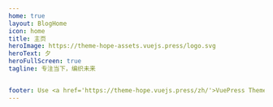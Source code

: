 ```yaml
---
home: true
layout: BlogHome
icon: home
title: 主页
heroImage: https://theme-hope-assets.vuejs.press/logo.svg
heroText: 夕
heroFullScreen: true
tagline: 专注当下，编织未来


footer: Use <a href='https://theme-hope.vuejs.press/zh/'>VuePress Theme Hope</a> | <a href='intro.html' target='_blank'>About Me</a>
---
```

